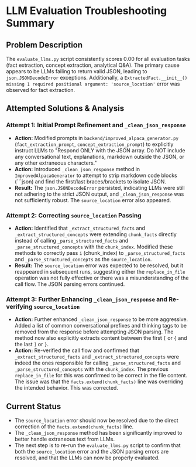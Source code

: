 # LLM Evaluation Troubleshooting Summary

## Problem Description
The `evaluate_llms.py` script consistently scores 0.00 for all evaluation tasks (fact extraction, concept extraction, analytical Q&A). The primary cause appears to be LLMs failing to return valid JSON, leading to `json.JSONDecodeError` exceptions. Additionally, a `ExtractedFact.__init__() missing 1 required positional argument: 'source_location'` error was observed for fact extraction.

## Attempted Solutions & Analysis

### Attempt 1: Initial Prompt Refinement and `_clean_json_response`
- **Action:** Modified prompts in `backend/improved_alpaca_generator.py` (`fact_extraction_prompt`, `concept_extraction_prompt`) to explicitly instruct LLMs to "Respond ONLY with the JSON array. Do NOT include any conversational text, explanations, markdown outside the JSON, or any other extraneous characters."
- **Action:** Introduced `_clean_json_response` method in `ImprovedAlpacaGenerator` to attempt to strip markdown code blocks (```json) and find the first/last braces/brackets to isolate JSON.
- **Result:** The `json.JSONDecodeError` persisted, indicating LLMs were still not adhering to the strict JSON output, and `_clean_json_response` was not sufficiently robust. The `source_location` error also appeared.

### Attempt 2: Correcting `source_location` Passing
- **Action:** Identified that `_extract_structured_facts` and `_extract_structured_concepts` were extending `chunk_facts` directly instead of calling `_parse_structured_facts` and `_parse_structured_concepts` with the `chunk_index`. Modified these methods to correctly pass `i` (chunk_index) to `_parse_structured_facts` and `_parse_structured_concepts` as the `source_location`.
- **Result:** The `source_location` error was expected to be resolved, but it reappeared in subsequent runs, suggesting either the `replace_in_file` operation was not fully effective or there was a misunderstanding of the call flow. The JSON parsing errors continued.

### Attempt 3: Further Enhancing `_clean_json_response` and Re-verifying `source_location`
- **Action:** Further enhanced `_clean_json_response` to be more aggressive. Added a list of common conversational prefixes and thinking tags to be removed from the response before attempting JSON parsing. The method now also explicitly extracts content between the first `[` or `{` and the last `]` or `}`.
- **Action:** Re-verified the call flow and confirmed that `_extract_structured_facts` and `_extract_structured_concepts` were indeed the ones responsible for calling `_parse_structured_facts` and `_parse_structured_concepts` with the `chunk_index`. The previous `replace_in_file` for this was confirmed to be correct in the file content. The issue was that the `facts.extend(chunk_facts)` line was overriding the intended behavior. This was corrected.

## Current Status
- The `source_location` error should now be resolved due to the direct correction of the `facts.extend(chunk_facts)` line.
- The `_clean_json_response` method has been significantly improved to better handle extraneous text from LLMs.
- The next step is to re-run the `evaluate_llms.py` script to confirm that both the `source_location` error and the JSON parsing errors are resolved, and that the LLMs can now be properly evaluated.
